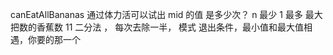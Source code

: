 canEatAllBananas 通过体力活可以试出 mid 的值 是多少次？ n 最少 1 最多 最大把数的香蕉数 11
二分法 ， 每次去除一半， 模式 退出条件，最小值和最大值相遇，你要的那一个